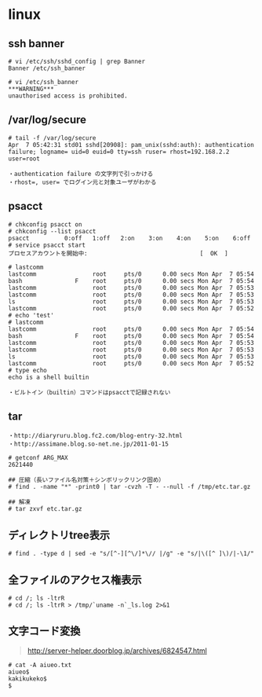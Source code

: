 # linux

## ssh banner
    # vi /etc/ssh/sshd_config | grep Banner
    Banner /etc/ssh_banner

    # vi /etc/ssh_banner
    ***WARNING***
    unauthorised access is prohibited.



## /var/log/secure
    # tail -f /var/log/secure
    Apr  7 05:42:31 std01 sshd[20908]: pam_unix(sshd:auth): authentication failure; logname= uid=0 euid=0 tty=ssh ruser= rhost=192.168.2.2  user=root

    ・authentication failure の文字列で引っかける
    ・rhost=, user= でログイン元と対象ユーザがわかる


## psacct
    # chkconfig psacct on
    # chkconfig --list psacct
    psacct          0:off   1:off   2:on    3:on    4:on    5:on    6:off
    # service psacct start
    プロセスアカウントを開始中:                                [  OK  ]

    # lastcomm
    lastcomm                root     pts/0      0.00 secs Mon Apr  7 05:54
    bash               F    root     pts/0      0.00 secs Mon Apr  7 05:54
    lastcomm                root     pts/0      0.00 secs Mon Apr  7 05:53
    lastcomm                root     pts/0      0.00 secs Mon Apr  7 05:53
    ls                      root     pts/0      0.00 secs Mon Apr  7 05:53
    lastcomm                root     pts/0      0.00 secs Mon Apr  7 05:52
    # echo 'test'
    # lastcomm
    lastcomm                root     pts/0      0.00 secs Mon Apr  7 05:54
    bash               F    root     pts/0      0.00 secs Mon Apr  7 05:54
    lastcomm                root     pts/0      0.00 secs Mon Apr  7 05:53
    lastcomm                root     pts/0      0.00 secs Mon Apr  7 05:53
    ls                      root     pts/0      0.00 secs Mon Apr  7 05:53
    lastcomm                root     pts/0      0.00 secs Mon Apr  7 05:52
    # type echo
    echo is a shell builtin

    ・ビルトイン（builtin）コマンドはpsacctで記録されない



## tar
    ・http://diaryruru.blog.fc2.com/blog-entry-32.html
    ・http://assimane.blog.so-net.ne.jp/2011-01-15

    # getconf ARG_MAX
    2621440

    ## 圧縮（長いファイル名対策＋シンボリックリンク固め）
    # find . -name "*" -print0 | tar -cvzh -T - --null -f /tmp/etc.tar.gz

    ## 解凍
    # tar zxvf etc.tar.gz


## ディレクトリtree表示
    # find . -type d | sed -e "s/[^-][^\/]*\// |/g" -e "s/|\([^ ]\)/|-\1/"


## 全ファイルのアクセス権表示
    # cd /; ls -ltrR
    # cd /; ls -ltrR > /tmp/`uname -n`_ls.log 2>&1


## 文字コード変換
> http://server-helper.doorblog.jp/archives/6824547.html

    # cat -A aiueo.txt
    aiueo$
    kakikukeko$
    $

    